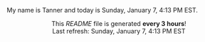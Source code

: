 My name is Tanner and today is Sunday, January 7, 4:13 PM EST.

<p align="center">This <i>README</i> file is generated <b>every 3 hours</b>!</br>Last refresh: Sunday, January 7, 4:13 PM EST<br /></p>

